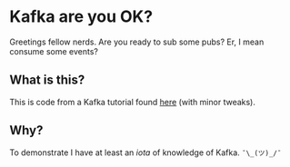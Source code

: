 
# Kafka are you OK?

Greetings fellow nerds. Are you ready to sub some pubs? Er, I mean consume some events?

## What is this?

This is code from a Kafka tutorial found [here](https://www.freecodecamp.org/news/apache-kafka-handbook/)
(with minor tweaks).

## Why?

To demonstrate I have at least an *iota* of knowledge of Kafka. `¯\_(ツ)_/¯`
